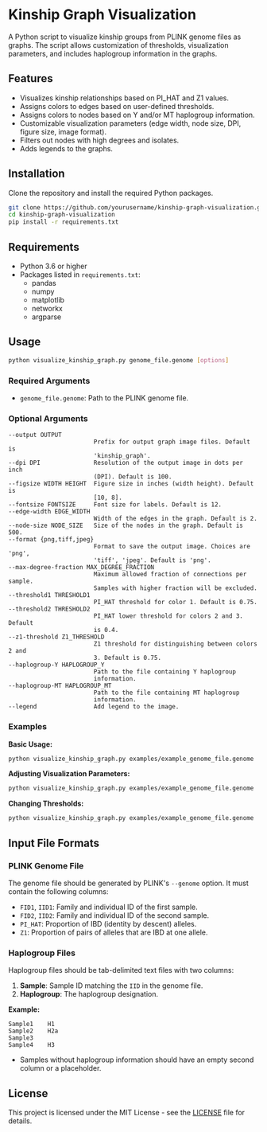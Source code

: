 # Kinship Graph Visualization

A Python script to visualize kinship groups from PLINK genome files as graphs. The script allows customization of thresholds, visualization parameters, and includes haplogroup information in the graphs.

## Features

- Visualizes kinship relationships based on PI_HAT and Z1 values.
- Assigns colors to edges based on user-defined thresholds.
- Assigns colors to nodes based on Y and/or MT haplogroup information.
- Customizable visualization parameters (edge width, node size, DPI, figure size, image format).
- Filters out nodes with high degrees and isolates.
- Adds legends to the graphs.

## Installation

Clone the repository and install the required Python packages.

```bash
git clone https://github.com/yourusername/kinship-graph-visualization.git
cd kinship-graph-visualization
pip install -r requirements.txt
```

## Requirements

- Python 3.6 or higher
- Packages listed in `requirements.txt`:
  - pandas
  - numpy
  - matplotlib
  - networkx
  - argparse

## Usage

```bash
python visualize_kinship_graph.py genome_file.genome [options]
```

### Required Arguments

- `genome_file.genome`: Path to the PLINK genome file.

### Optional Arguments

```
--output OUTPUT
                        Prefix for output graph image files. Default is
                        'kinship_graph'.
--dpi DPI               Resolution of the output image in dots per inch
                        (DPI). Default is 100.
--figsize WIDTH HEIGHT  Figure size in inches (width height). Default is
                        [10, 8].
--fontsize FONTSIZE     Font size for labels. Default is 12.
--edge-width EDGE_WIDTH
                        Width of the edges in the graph. Default is 2.
--node-size NODE_SIZE   Size of the nodes in the graph. Default is 500.
--format {png,tiff,jpeg}
                        Format to save the output image. Choices are 'png',
                        'tiff', 'jpeg'. Default is 'png'.
--max-degree-fraction MAX_DEGREE_FRACTION
                        Maximum allowed fraction of connections per sample.
                        Samples with higher fraction will be excluded.
--threshold1 THRESHOLD1
                        PI_HAT threshold for color 1. Default is 0.75.
--threshold2 THRESHOLD2
                        PI_HAT lower threshold for colors 2 and 3. Default
                        is 0.4.
--z1-threshold Z1_THRESHOLD
                        Z1 threshold for distinguishing between colors 2 and
                        3. Default is 0.75.
--haplogroup-Y HAPLOGROUP_Y
                        Path to the file containing Y haplogroup
                        information.
--haplogroup-MT HAPLOGROUP_MT
                        Path to the file containing MT haplogroup
                        information.
--legend                Add legend to the image.
```

### Examples

**Basic Usage:**

```bash
python visualize_kinship_graph.py examples/example_genome_file.genome     --output kinship_graph     --haplogroup-MT examples/example_haplogroup_MT.tsv     --haplogroup-Y examples/example_haplogroup_Y.tsv     --legend
```

**Adjusting Visualization Parameters:**

```bash
python visualize_kinship_graph.py examples/example_genome_file.genome     --output kinship_graph_custom     --dpi 300     --figsize 15 15     --fontsize 11     --edge-width 3     --node-size 700     --format tiff     --haplogroup-MT examples/example_haplogroup_MT.tsv     --haplogroup-Y examples/example_haplogroup_Y.tsv     --legend
```

**Changing Thresholds:**

```bash
python visualize_kinship_graph.py examples/example_genome_file.genome     --output kinship_graph_thresholds     --threshold1 0.8     --threshold2 0.5     --z1-threshold 0.8     --haplogroup-MT examples/example_haplogroup_MT.tsv     --haplogroup-Y examples/example_haplogroup_Y.tsv     --legend
```

## Input File Formats

### PLINK Genome File

The genome file should be generated by PLINK's `--genome` option. It must contain the following columns:

- `FID1`, `IID1`: Family and individual ID of the first sample.
- `FID2`, `IID2`: Family and individual ID of the second sample.
- `PI_HAT`: Proportion of IBD (identity by descent) alleles.
- `Z1`: Proportion of pairs of alleles that are IBD at one allele.

### Haplogroup Files

Haplogroup files should be tab-delimited text files with two columns:

1. **Sample**: Sample ID matching the `IID` in the genome file.
2. **Haplogroup**: The haplogroup designation.

**Example:**

```plaintext
Sample1    H1
Sample2    H2a
Sample3
Sample4    H3
```

- Samples without haplogroup information should have an empty second column or a placeholder.

## License

This project is licensed under the MIT License - see the [LICENSE](LICENSE) file for details.

